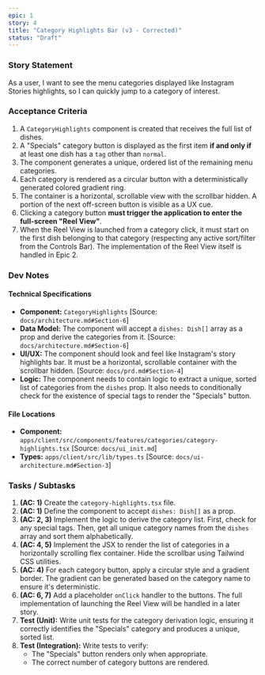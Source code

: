 ```yaml
---
epic: 1
story: 4
title: "Category Highlights Bar (v3 - Corrected)"
status: "Draft"
---
```


### Story Statement

As a user, I want to see the menu categories displayed like Instagram Stories highlights, so I can quickly jump to a category of interest.

### Acceptance Criteria

1.  A `CategoryHighlights` component is created that receives the full list of dishes.
2.  A "Specials" category button is displayed as the first item **if and only if** at least one dish has a `tag` other than `normal`.
3.  The component generates a unique, ordered list of the remaining menu categories.
4.  Each category is rendered as a circular button with a deterministically generated colored gradient ring.
5.  The container is a horizontal, scrollable view with the scrollbar hidden. A portion of the next off-screen button is visible as a UX cue.
6.  Clicking a category button **must trigger the application to enter the full-screen "Reel View"**.
7.  When the Reel View is launched from a category click, it must start on the first dish belonging to that category (respecting any active sort/filter from the Controls Bar). The implementation of the Reel View itself is handled in Epic 2.

### Dev Notes

#### Technical Specifications

*   **Component:** `CategoryHighlights` [Source: `docs/architecture.md#Section-6`]
*   **Data Model:** The component will accept a `dishes: Dish[]` array as a prop and derive the categories from it. [Source: `docs/architecture.md#Section-6`]
*   **UI/UX:** The component should look and feel like Instagram's story highlights bar. It must be a horizontal, scrollable container with the scrollbar hidden. [Source: `docs/prd.md#Section-4`]
*   **Logic:** The component needs to contain logic to extract a unique, sorted list of categories from the `dishes` prop. It also needs to conditionally check for the existence of special tags to render the "Specials" button.

#### File Locations

*   **Component:** `apps/client/src/components/features/categories/category-highlights.tsx` [Source: `docs/ui_init.md`]
*   **Types:** `apps/client/src/lib/types.ts` [Source: `docs/ui-architecture.md#Section-3`]

### Tasks / Subtasks

1.  **(AC: 1)** Create the `category-highlights.tsx` file.
2.  **(AC: 1)** Define the component to accept `dishes: Dish[]` as a prop.
3.  **(AC: 2, 3)** Implement the logic to derive the category list. First, check for any special tags. Then, get all unique category names from the `dishes` array and sort them alphabetically.
4.  **(AC: 4, 5)** Implement the JSX to render the list of categories in a horizontally scrolling flex container. Hide the scrollbar using Tailwind CSS utilities.
5.  **(AC: 4)** For each category button, apply a circular style and a gradient border. The gradient can be generated based on the category name to ensure it's deterministic.
6.  **(AC: 6, 7)** Add a placeholder `onClick` handler to the buttons. The full implementation of launching the Reel View will be handled in a later story.
7.  **Test (Unit):** Write unit tests for the category derivation logic, ensuring it correctly identifies the "Specials" category and produces a unique, sorted list.
8.  **Test (Integration):** Write tests to verify:
    *   The "Specials" button renders only when appropriate.
    *   The correct number of category buttons are rendered.
